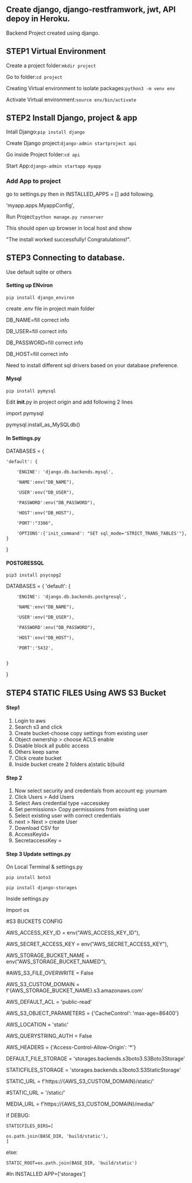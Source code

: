 ## Create django, django-restframwork, jwt, API depoy in Heroku.
Backend Project created using django.

## STEP1 Virtual Environment
Create a project folder:`mkdir project`

Go to folder:`cd project`

Creating Virtual environment to isolate packages:`python3 -m venv env`

Activate Virtual environment:`source env/bin/activate`

## STEP2 Install Django, project & app
Intall Django:`pip install django`

Create Django project:`django-admin startproject api`

Go inside Project folder:`cd api`

Start App:`django-admin startapp myapp`

### Add App to project

go to settings.py then in INSTALLED_APPS = [] add following.

'myapp.apps.MyappConfig',

Run Project:`python manage.py runserver`

This should open up browser in local host and show 

"The install worked successfully! Congratulations!".


## STEP3 Connecting to database.
Use default sqlite or others

#### Setting up ENviron
`pip install django_environ`

create .env file in project main folder

DB_NAME=fill correct info

DB_USER=fill correct info

DB_PASSWORD=fill correct info

DB_HOST=fill correct info
 


Need to install different sql drivers based on your database preference.


#### Mysql
`pip install pymysql`

Edit  __init__.py in project origin and add following 2 lines

import pymysql

pymysql.install_as_MySQLdb()


#### In Settings.py
DATABASES = {

    'default': {
    
        'ENGINE': 'django.db.backends.mysql',
        
        'NAME':env("DB_NAME"),
        
        'USER':env("DB_USER"),
        
        'PASSWORD':env("DB_PASSWORD"),
        
        'HOST':env("DB_HOST"),
        
        'PORT':"3306",
        
        'OPTIONS':{'init_command': "SET sql_mode='STRICT_TRANS_TABLES'"},
    }

}



#### POSTGRESSQL
`pip3 install psycopg2`


DATABASES = {
    'default': {
    
        'ENGINE': 'django.db.backends.postgresql',
         
        'NAME':env("DB_NAME"),
        
        'USER':env("DB_USER"),
        
        'PASSWORD':env("DB_PASSWORD"),
        
        'HOST':env("DB_HOST"),
        
        'PORT':'5432',
       
       
    }
}




## STEP4 STATIC FILES Using AWS S3 Bucket
#### Step1
1. Login to aws
2. Search s3 and click
3. Create bucket-choose copy settings from existing user
4. Object ownership > choose ACLS enable
5. Disable block all public access
6. Others keep same
7. Click create bucket
8. Inside bucket create 2 folders a)static b)build

#### Step 2

1. Now select security and credentials from account eg: yournam
2. Click Users > Add Users
3. Select Aws credential type =accesskey
4. Set permissions> Copy permisssions from existing user
5. Select existing user with correct credentials
6. next > Next > create User
7. Download CSV for 
8. AccessKeyid=
9. SecretaccessKey =

#### Step 3 Update settings.py
On Local Terminal  & settings.py

`pip install boto3`

`pip install django-storages`



Inside settings.py

Import os

#S3 BUCKETS CONFIG 

AWS_ACCESS_KEY_ID = env("AWS_ACCESS_KEY_ID"),

AWS_SECRET_ACCESS_KEY = env("AWS_SECRET_ACCESS_KEY"),

AWS_STORAGE_BUCKET_NAME = env("AWS_STORAGE_BUCKET_NAMED"),

#AWS_S3_FILE_OVERWRITE = False

AWS_S3_CUSTOM_DOMAIN = f'{AWS_STORAGE_BUCKET_NAME}.s3.amazonaws.com'

AWS_DEFAULT_ACL = 'public-read'

AWS_S3_OBJECT_PARAMETERS = {'CacheControl': 'max-age=86400'}

AWS_LOCATION = 'static'

AWS_QUERYSTRING_AUTH = False

AWS_HEADERS = {'Access-Control-Allow-Origin': '*'}

DEFAULT_FILE_STORAGE = 'storages.backends.s3boto3.S3Boto3Storage'

STATICFILES_STORAGE = 'storages.backends.s3boto3.S3StaticStorage'

STATIC_URL = f'https://{AWS_S3_CUSTOM_DOMAIN}/static/'

#STATIC_URL = '/static/'

MEDIA_URL = f'https://{AWS_S3_CUSTOM_DOMAIN}/media/'

if DEBUG:

    STATICFILES_DIRS=[
    
    os.path.join(BASE_DIR, 'build/static'),
    ]
    
else:

    STATIC_ROOT=os.path.join(BASE_DIR, 'build/static')



#In INSTALLED APP=['storages']


